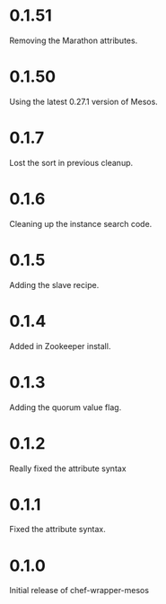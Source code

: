 # 0.1.51

Removing the Marathon attributes.

# 0.1.50

Using the latest 0.27.1 version of Mesos.

# 0.1.7

Lost the sort in previous cleanup.

# 0.1.6

Cleaning up the instance search code.

# 0.1.5

Adding the slave recipe.

# 0.1.4

Added in Zookeeper install.

# 0.1.3

Adding the quorum value flag.

# 0.1.2

Really fixed the attribute syntax

# 0.1.1

Fixed the attribute syntax.

# 0.1.0

Initial release of chef-wrapper-mesos
